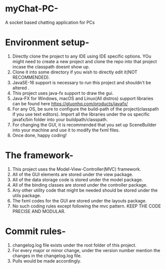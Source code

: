 # myChat-PC-
A socket based chatting application for PCs

# Environment setup-
1. Directly clone the project to any IDE using IDE specific options. YOu might need to create a new project and clone the repo into that project incase the classpath doesnt show up.
2. Clone it into some directory if you wish to directly edit it(NOT RECOMMENDED).
3. JavaSE-16 support is necessary to run this project and shouldn't be altered .
4. This project uses java-fx support to draw the gui.
5. Java-FX for Windows, macOS and Linux(All distros) support libraries can be found here https://gluonhq.com/products/javafx/
6. For any OS, be sure to configure the build-path of the project(classpath if you use text editors). Import all the libraries under the os specific javafx/bin folder into your buildpath/classpath.
7. For changing the GUI, it is recommended that you set up SceneBuilder into your machine and use it to modify the fxml files.
8. Once done, happy coding!

# The framework-
1. This project uses the Model-View-Controller(MVC) framework.
2. All of the GUI elements are stored under the view package.
3. All of the data storage code is stored under the model package.
4. All of the binding classes are stored under the controller package.
5. Any other utility code that might be needed should be stored under the utils package.
6. The fxml codes for the GUI are stored under the layouts package.
7. No such coding rules except following the mvc pattern. KEEP THE CODE PRECISE AND MODULAR.

# Commit rules-
1. changelog.log file exists under the root folder of this project.
2. For every major or minor change, under the version number mention the changes in the changelog.log file.
3. Pulls would be made accordingly.
